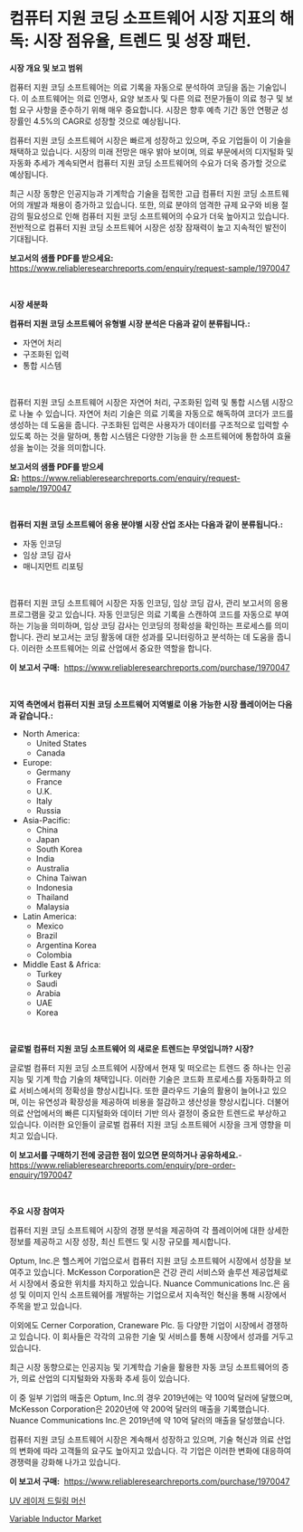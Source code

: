 <p><h1>컴퓨터 지원 코딩 소프트웨어 시장 지표의 해독: 시장 점유율, 트렌드 및 성장 패턴.</h1></p><p><strong>시장 개요 및 보고 범위</strong></p>
<p><p>컴퓨터 지원 코딩 소프트웨어는 의료 기록을 자동으로 분석하여 코딩을 돕는 기술입니다. 이 소프트웨어는 의료 인명사, 요양 보조사 및 다른 의료 전문가들이 의료 청구 및 보험 요구 사항을 준수하기 위해 매우 중요합니다. 시장은 향후 예측 기간 동안 연평균 성장률인 4.5%의 CAGR로 성장할 것으로 예상됩니다.</p><p>컴퓨터 지원 코딩 소프트웨어 시장은 빠르게 성장하고 있으며, 주요 기업들이 이 기술을 채택하고 있습니다. 시장의 미래 전망은 매우 밝아 보이며, 의료 부문에서의 디지털화 및 자동화 추세가 계속되면서 컴퓨터 지원 코딩 소프트웨어의 수요가 더욱 증가할 것으로 예상됩니다.</p><p>최근 시장 동향은 인공지능과 기계학습 기술을 접목한 고급 컴퓨터 지원 코딩 소프트웨어의 개발과 채용이 증가하고 있습니다. 또한, 의료 분야의 엄격한 규제 요구와 비용 절감의 필요성으로 인해 컴퓨터 지원 코딩 소프트웨어의 수요가 더욱 높아지고 있습니다. 전반적으로 컴퓨터 지원 코딩 소프트웨어 시장은 성장 잠재력이 높고 지속적인 발전이 기대됩니다.</p></p>
<p><strong>보고서의 샘플 PDF를 받으세요:</strong> <a href="https://www.reliableresearchreports.com/enquiry/request-sample/1970047">https://www.reliableresearchreports.com/enquiry/request-sample/1970047</a></p>
<p>&nbsp;</p>
<p><strong>시장 세분화</strong></p>
<p><strong>컴퓨터 지원 코딩 소프트웨어 유형별 시장 분석은 다음과 같이 분류됩니다.:</strong></p>
<p><ul><li>자연어 처리</li><li>구조화된 입력</li><li>통합 시스템</li></ul></p>
<p>&nbsp;</p>
<p><p>컴퓨터 지원 코딩 소프트웨어 시장은 자연어 처리, 구조화된 입력 및 통합 시스템 시장으로 나눌 수 있습니다. 자연어 처리 기술은 의료 기록을 자동으로 해독하여 코더가 코드를 생성하는 데 도움을 줍니다. 구조화된 입력은 사용자가 데이터를 구조적으로 입력할 수 있도록 하는 것을 말하며, 통합 시스템은 다양한 기능을 한 소프트웨어에 통합하여 효율성을 높이는 것을 의미합니다.</p></p>
<p><strong>보고서의 샘플 PDF를 받으세요:</strong>&nbsp;<a href="https://www.reliableresearchreports.com/enquiry/request-sample/1970047">https://www.reliableresearchreports.com/enquiry/request-sample/1970047</a></p>
<p>&nbsp;</p>
<p><strong> 컴퓨터 지원 코딩 소프트웨어 응용 분야별 시장 산업 조사는 다음과 같이 분류됩니다.:</strong></p>
<p><ul><li>자동 인코딩</li><li>임상 코딩 감사</li><li>매니지먼트 리포팅</li></ul></p>
<p>&nbsp;</p>
<p><p>컴퓨터 지원 코딩 소프트웨어 시장은 자동 인코딩, 임상 코딩 감사, 관리 보고서의 응용 프로그램을 갖고 있습니다. 자동 인코딩은 의료 기록을 스캔하여 코드를 자동으로 부여하는 기능을 의미하며, 임상 코딩 감사는 인코딩의 정확성을 확인하는 프로세스를 의미합니다. 관리 보고서는 코딩 활동에 대한 성과를 모니터링하고 분석하는 데 도움을 줍니다. 이러한 소프트웨어는 의료 산업에서 중요한 역할을 합니다.</p></p>
<p><strong>이 보고서 구매:</strong>&nbsp; <a href="https://www.reliableresearchreports.com/purchase/1970047">https://www.reliableresearchreports.com/purchase/1970047</a></p>
<p>&nbsp;</p>
<p><strong>지역 측면에서 컴퓨터 지원 코딩 소프트웨어 지역별로 이용 가능한 시장 플레이어는 다음과 같습니다.:</strong></p>
<p><ul>
    <li>
        North America:
        <ul>
            <li>United States</li>
            <li>Canada</li>
        </ul>
    </li>
    <li>
        Europe:
        <ul>
            <li>Germany</li>
            <li>France</li>
            <li>U.K.</li>
            <li>Italy</li>
            <li>Russia</li>
        </ul>
    </li>
    <li>
        Asia-Pacific:
        <ul>
            <li>China</li>
            <li>Japan</li>
            <li>South Korea</li>
            <li>India</li>
            <li>Australia</li>
            <li>China Taiwan</li>
            <li>Indonesia</li>
            <li>Thailand</li>
            <li>Malaysia</li>
        </ul>
    </li>
    <li>
        Latin America:
        <ul>
            <li>Mexico</li>
            <li>Brazil</li>
            <li>Argentina Korea</li>
            <li>Colombia</li>
        </ul>
    </li>
    <li>
        Middle East & Africa:
        <ul>
            <li>Turkey</li>
            <li>Saudi</li>
            <li>Arabia</li>
            <li>UAE</li>
            <li>Korea</li>
        </ul>
    </li>
    </ul></p>
<p>&nbsp;</p>
<p><strong>글로벌 컴퓨터 지원 코딩 소프트웨어 의 새로운 트렌드는 무엇입니까? 시장?</strong></p>
<p><p>글로벌 컴퓨터 지원 코딩 소프트웨어 시장에서 현재 및 떠오르는 트렌드 중 하나는 인공 지능 및 기계 학습 기술의 채택입니다. 이러한 기술은 코드화 프로세스를 자동화하고 의료 서비스에서의 정확성을 향상시킵니다. 또한 클라우드 기술의 활용이 늘어나고 있으며, 이는 유연성과 확장성을 제공하여 비용을 절감하고 생산성을 향상시킵니다. 더불어 의료 산업에서의 빠른 디지털화와 데이터 기반 의사 결정이 중요한 트렌드로 부상하고 있습니다. 이러한 요인들이 글로벌 컴퓨터 지원 코딩 소프트웨어 시장을 크게 영향을 미치고 있습니다.</p></p>
<p><strong>이 보고서를 구매하기 전에 궁금한 점이 있으면 문의하거나 공유하세요.</strong>- <a href="https://www.reliableresearchreports.com/enquiry/pre-order-enquiry/1970047">https://www.reliableresearchreports.com/enquiry/pre-order-enquiry/1970047</a></p>
<p>&nbsp;</p>
<p><strong>주요 시장 참여자</strong></p>
<p><p>컴퓨터 지원 코딩 소프트웨어 시장의 경쟁 분석을 제공하여 각 플레이어에 대한 상세한 정보를 제공하고 시장 성장, 최신 트렌드 및 시장 규모를 제시합니다.</p><p>Optum, Inc.은 헬스케어 기업으로서 컴퓨터 지원 코딩 소프트웨어 시장에서 성장을 보여주고 있습니다. McKesson Corporation은 건강 관리 서비스와 솔루션 제공업체로서 시장에서 중요한 위치를 차지하고 있습니다. Nuance Communications Inc.은 음성 및 이미지 인식 소프트웨어를 개발하는 기업으로서 지속적인 혁신을 통해 시장에서 주목을 받고 있습니다.</p><p>이외에도 Cerner Corporation, Craneware Plc. 등 다양한 기업이 시장에서 경쟁하고 있습니다. 이 회사들은 각각의 고유한 기술 및 서비스를 통해 시장에서 성과를 거두고 있습니다.</p><p>최근 시장 동향으로는 인공지능 및 기계학습 기술을 활용한 자동 코딩 소프트웨어의 증가, 의료 산업의 디지털화와 자동화 추세 등이 있습니다.</p><p>이 중 일부 기업의 매출은 Optum, Inc.의 경우 2019년에는 약 100억 달러에 달했으며, McKesson Corporation은 2020년에 약 200억 달러의 매출을 기록했습니다. Nuance Communications Inc.은 2019년에 약 10억 달러의 매출을 달성했습니다.</p><p>컴퓨터 지원 코딩 소프트웨어 시장은 계속해서 성장하고 있으며, 기술 혁신과 의료 산업의 변화에 따라 고객들의 요구도 높아지고 있습니다. 각 기업은 이러한 변화에 대응하여 경쟁력을 강화해 나가고 있습니다.</p></p>
<p><strong>이 보고서 구매:</strong>&nbsp;&nbsp;<a href="https://www.reliableresearchreports.com/purchase/1970047">https://www.reliableresearchreports.com/purchase/1970047</a></p>
<p><p><a href="https://medium.com/@kirby6567566/uv-%EB%A0%88%EC%9D%B4%EC%A0%80-%EB%93%9C%EB%A6%B4%EB%A7%81-%EA%B8%B0%EA%B3%84-%EC%8B%9C%EC%9E%A5-%EC%A7%80%ED%91%9C-%ED%95%B4%EB%8F%85-%EC%8B%9C%EC%9E%A5-%EC%A0%90%EC%9C%A0%EC%9C%A8-%ED%8A%B8%EB%A0%8C%EB%93%9C-%EB%B0%8F-%EC%84%B1%EC%9E%A5-%ED%8C%A8%ED%84%B4-87bd49dbb7e3">UV 레이저 드릴링 머신</a></p><p><a href="https://github.com/BryceTownsendr/Market-Research-Report-List-4/blob/main/variable-inductor-market.md">Variable Inductor Market</a></p></p>
